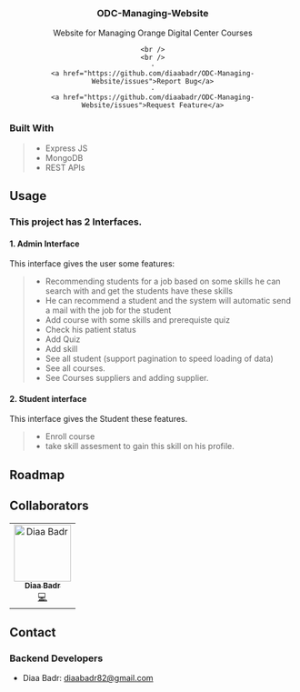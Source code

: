 <div id="top"></div>
<!-- [![Contributors][contributors-shield]][contributors-url]

[![Issues][issues-shield]][issues-url]

[![LinkedIn][linkedin-shield]][linkedin-url] -->

<!-- PROJECT LOGO -->
<br />
<div align="center">
  <a href="https://github.com/github_username/repo_name">
  </a>

<h3 align="center" >ODC-Managing-Website</h3>
  <p align="center">
  Website for Managing Orange Digital Center Courses

    <br />
    <br />
    ·
    <a href="https://github.com/diaabadr/ODC-Managing-Website/issues">Report Bug</a>
    ·
    <a href="https://github.com/diaabadr/ODC-Managing-Website/issues">Request Feature</a>
  </p>
</div>


  </ol>
</details>

### Built With

> - Express JS
> - MongoDB
> - REST APIs





<!-- USAGE EXAMPLES -->

## Usage

### This project has 2 Interfaces.
#### 1. Admin Interface  
This interface gives the user some features:  
>- Recommending students for a job based on some skills he can search with and get the students have these skills
>- He can recommend a student and the system will automatic send a mail with the job for the student
>- Add course with some skills and prerequiste quiz
>- Check his patient status
>- Add Quiz
>- Add skill
>- See all student (support pagination to speed loading of data)
>- See all courses.
>- See Courses suppliers and adding supplier.
#### 2. Student interface
This interface gives the Student these features.
>- Enroll course
>- take skill assesment to gain this skill on his profile.


## Roadmap



<!-- CONTRIBUTING -->

##  Collaborators 
<!-- ALL-CONTRIBUTORS-LIST:START - Do not remove or modify this section -->
<!-- prettier-ignore-start -->
<!-- markdownlint-disable -->
<table>
  <tr>
    <td align="center"><a href="https://www.linkedin.com/in/diaa-badr-b164661b9/"><img src="./public/images/dada.jpg" width="100px;" alt="Diaa Badr"/><br /><sub><b>Diaa Badr</b></sub></a><br /><a href="https://github.com/diaabadr/ODC-Managing-Website/commits?author=diaabadr" title="Code">💻</a></td>
  </td>
   


      

      
  </tr>
</table>



## Contact
### Backend Developers
- Diaa Badr: diaabadr82@gmail.com
